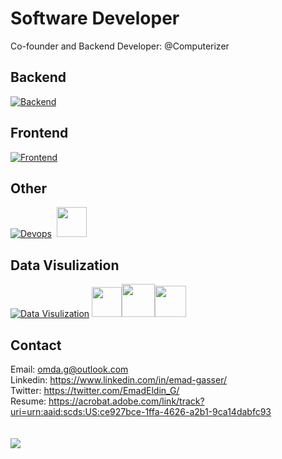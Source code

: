 # Software Developer
Co-founder and Backend Developer: @Computerizer


## Backend   
[![Backend](https://skillicons.dev/icons?i=python,django,postgres,graphql)](https://skillicons.dev)

## Frontend   
[![Frontend](https://skillicons.dev/icons?i=html,css,js,bootstrap)](https://skillicons.dev) 

## Other   
[![Devops](https://skillicons.dev/icons?i=docker,git,selenium,aws)](https://skillicons.dev) &nbsp;<img src='https://avatars.githubusercontent.com/u/54465427?v=4' width='48'>  

## Data Visulization  
[![Data Visulization](https://skillicons.dev/icons?i=r)](https://skillicons.dev) <img src='https://cdn.icon-icons.com/icons2/2397/PNG/512/microsoft_office_excel_logo_icon_145720.png' width='48'><img src='https://cdn.filepicker.io/api/file/jZDILlufSOSDOkuJTZ7J' width='53'><img src='https://user-images.githubusercontent.com/315810/92161415-9e357100-edfe-11ea-917d-f9e33fd60741.png' width='50'>



## Contact 

Email: <omda.g@outlook.com>  
Linkedin: <https://www.linkedin.com/in/emad-gasser/>  
Twitter: <https://twitter.com/EmadEldin_G/>  
Resume: <https://acrobat.adobe.com/link/track?uri=urn:aaid:scds:US:ce927bce-1ffa-4626-a2b1-9ca14dabfc93>  
<br>  
![](https://komarev.com/ghpvc/?username=Emad-Eldin-G)


